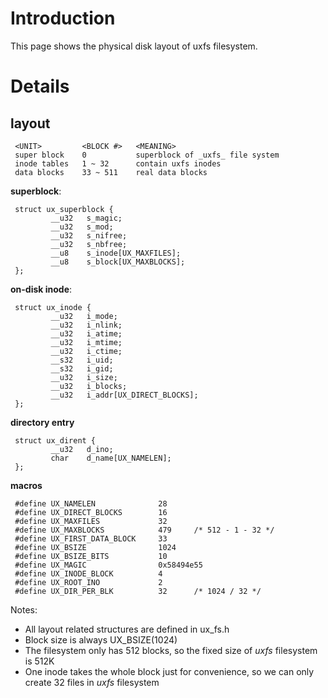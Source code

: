 # Introduction #

This page shows the physical disk layout of uxfs filesystem.

# Details #

## layout ##
```
 <UNIT>         <BLOCK #>   <MEANING>
 super block    0           superblock of _uxfs_ file system  
 inode tables   1 ~ 32      contain uxfs inodes        
 data blocks    33 ~ 511    real data blocks
```

**superblock**:

```
 struct ux_superblock {
         __u32   s_magic;
         __u32   s_mod;
         __u32   s_nifree;
         __u32   s_nbfree;
         __u8    s_inode[UX_MAXFILES];
         __u8    s_block[UX_MAXBLOCKS];
 };
```

**on-disk inode**:

```
 struct ux_inode {
         __u32   i_mode;
         __u32   i_nlink;
         __u32   i_atime;
         __u32   i_mtime;
         __u32   i_ctime;
         __s32   i_uid;
         __s32   i_gid;
         __u32   i_size;
         __u32   i_blocks;
         __u32   i_addr[UX_DIRECT_BLOCKS];
 };
```

**directory entry**

```
 struct ux_dirent {
         __u32   d_ino;
         char    d_name[UX_NAMELEN];
 };
```

**macros**
```
 #define UX_NAMELEN              28
 #define UX_DIRECT_BLOCKS        16
 #define UX_MAXFILES             32
 #define UX_MAXBLOCKS            479     /* 512 - 1 - 32 */
 #define UX_FIRST_DATA_BLOCK     33
 #define UX_BSIZE                1024
 #define UX_BSIZE_BITS           10
 #define UX_MAGIC                0x58494e55
 #define UX_INODE_BLOCK          4
 #define UX_ROOT_INO             2
 #define UX_DIR_PER_BLK          32      /* 1024 / 32 */
```

Notes:
  * All layout related structures are defined in ux\_fs.h
  * Block size is always UX\_BSIZE(1024)
  * The filesystem only has 512 blocks, so the fixed size of _uxfs_ filesystem is 512K
  * One inode takes the whole block just for convenience, so we can only create 32 files in _uxfs_ filesystem